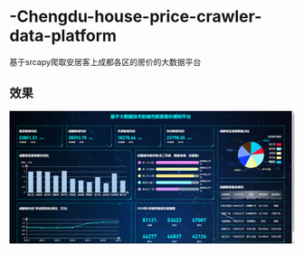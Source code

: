 # -Chengdu-house-price-crawler-data-platform
基于srcapy爬取安居客上成都各区的房价的大数据平台
## 效果
![result](result3.png)
